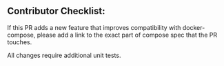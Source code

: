 
## Contributor Checklist:

If this PR adds a new feature that improves compatibility with docker-compose, please add a link
to the exact part of compose spec that the PR touches.

All changes require additional unit tests.
